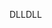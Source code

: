 <span data-ttu-id="9eb5f-101">DLL</span><span class="sxs-lookup"><span data-stu-id="9eb5f-101">DLL</span></span>